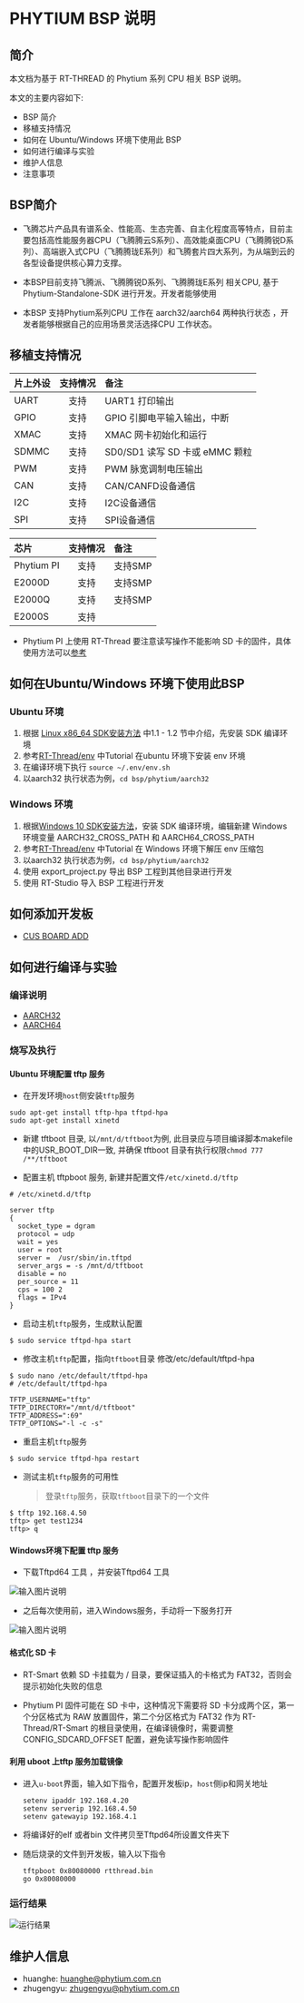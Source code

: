 
# PHYTIUM BSP 说明

## 简介

本文档为基于 RT-THREAD 的 Phytium 系列 CPU 相关 BSP 说明。

本文的主要内容如下:

- BSP 简介
- 移植支持情况
- 如何在 Ubuntu/Windows 环境下使用此 BSP
- 如何进行编译与实验
- 维护人信息
- 注意事项


## BSP简介

- 飞腾芯片产品具有谱系全、性能高、生态完善、自主化程度高等特点，目前主要包括高性能服务器CPU（飞腾腾云S系列）、高效能桌面CPU（飞腾腾锐D系列）、高端嵌入式CPU（飞腾腾珑E系列）和飞腾套片四大系列，为从端到云的各型设备提供核心算力支撑。

- 本BSP目前支持飞腾派、飞腾腾锐D系列、飞腾腾珑E系列 相关CPU, 基于 Phytium-Standalone-SDK 进行开发。开发者能够使用

- 本BSP 支持Phytium系列CPU 工作在 aarch32/aarch64 两种执行状态 ，开发者能够根据自己的应用场景灵活选择CPU 工作状态。



## 移植支持情况

| **片上外设**      | **支持情况** | **备注**                              |
| :----------------- | :----------: | :------------------------------------- |
| UART              |     支持     | UART1 打印输出 |
| GPIO              |     支持     | GPIO 引脚电平输入输出，中断 |
| XMAC              |     支持     | XMAC 网卡初始化和运行 |
| SDMMC             |     支持     | SD0/SD1 读写 SD 卡或 eMMC 颗粒 |
| PWM               |     支持     | PWM 脉宽调制电压输出        |
| CAN               |     支持     | CAN/CANFD设备通信 |
| I2C               |     支持     | I2C设备通信 |
| SPI               |     支持     | SPI设备通信 |

| **芯片**      | **支持情况** | **备注**                              |
| :----------------- | :----------: | :------------------------------------- |
| Phytium PI          |     支持     | 支持SMP |
| E2000D              |     支持     | 支持SMP |
| E2000Q              |     支持     | 支持SMP |
| E2000S              |     支持     | |

- Phytium PI 上使用 RT-Thread 要注意读写操作不能影响 SD 卡的固件，具体使用方法可以[参考](./doc/use_phytium_pi_sd_image.md)

##  如何在Ubuntu/Windows 环境下使用此BSP


### Ubuntu 环境

1. 根据 [Linux x86_64 SDK安装方法](https://gitee.com/phytium_embedded/phytium-standalone-sdk/blob/release/doc/reference/usr/install_linux_x86_64.md) 中1.1  - 1.2 节中介绍，先安装 SDK 编译环境
2. 参考[RT-Thread/env](https://github.com/RT-Thread/env) 中Tutorial 在ubuntu 环境下安装 env 环境
3. 在编译环境下执行 ```source ~/.env/env.sh```
4. 以aarch32 执行状态为例，```cd bsp/phytium/aarch32```


### Windows 环境

1. 根据[Windows 10 SDK安装方法](https://gitee.com/phytium_embedded/phytium-standalone-sdk/blob/release/doc/reference/usr/install_windows.md)，安装 SDK 编译环境，编辑新建 Windows 环境变量 AARCH32_CROSS_PATH 和 AARCH64_CROSS_PATH
2. 参考[RT-Thread/env](https://github.com/RT-Thread/env) 中Tutorial 在 Windows 环境下解压 env 压缩包
3. 以aarch32 执行状态为例，```cd bsp/phytium/aarch32```
4. 使用 export_project.py 导出 BSP 工程到其他目录进行开发
5. 使用 RT-Studio 导入 BSP 工程进行开发

## 如何添加开发板

- [CUS BOARD ADD](./board/README.md)

## 如何进行编译与实验

### 编译说明

- [AARCH32](./aarch32/README.md)
- [AARCH64](./aarch64/README.md)

###  烧写及执行

#### Ubuntu 环境配置 tftp 服务

- 在开发环境`host`侧安装`tftp`服务

```
sudo apt-get install tftp-hpa tftpd-hpa
sudo apt-get install xinetd
```

- 新建 tftboot 目录, 以`/mnt/d/tftboot`为例, 此目录应与项目编译脚本makefile中的USR_BOOT_DIR一致, 并确保 tftboot 目录有执行权限`chmod 777 /**/tftboot`

- 配置主机 tftpboot 服务, 新建并配置文件`/etc/xinetd.d/tftp`

```
# /etc/xinetd.d/tftp

server tftp
{
  socket_type = dgram
  protocol = udp
  wait = yes
  user = root
  server =  /usr/sbin/in.tftpd
  server_args = -s /mnt/d/tftboot
  disable = no
  per_source = 11
  cps = 100 2
  flags = IPv4
}
```

- 启动主机`tftp`服务，生成默认配置

```
$ sudo service tftpd-hpa start
```

- 修改主机`tftp`配置，指向`tftboot`目录
  修改/etc/default/tftpd-hpa

```
$ sudo nano /etc/default/tftpd-hpa
# /etc/default/tftpd-hpa

TFTP_USERNAME="tftp"
TFTP_DIRECTORY="/mnt/d/tftboot"
TFTP_ADDRESS=":69"
TFTP_OPTIONS="-l -c -s"
```

- 重启主机`tftp`服务

```
$ sudo service tftpd-hpa restart
```

- 测试主机`tftp`服务的可用性
  > 登录`tftp`服务，获取`tftboot`目录下的一个文件

```
$ tftp 192.168.4.50
tftp> get test1234
tftp> q
```

#### Windows环境下配置 tftp 服务

- 下载Tftpd64 工具 ，并安装Tftpd64 工具

![输入图片说明](./figures/tftp32_srv.png)

- 之后每次使用前，进入Windows服务，手动将一下服务打开

![输入图片说明](./figures/config_tftp32.png)


#### 格式化 SD 卡

- RT-Smart 依赖 SD 卡挂载为 / 目录，要保证插入的卡格式为 FAT32，否则会提示初始化失败的信息

- Phytium PI 固件可能在 SD 卡中，这种情况下需要将 SD 卡分成两个区，第一个分区格式为 RAW 放置固件，第二个分区格式为 FAT32 作为 RT-Thread/RT-Smart 的根目录使用，在编译镜像时，需要调整 CONFIG_SDCARD_OFFSET 配置，避免读写操作影响固件

#### 利用 uboot 上tftp 服务加载镜像

- 进入`u-boot`界面，输入如下指令，配置开发板ip，`host`侧ip和网关地址
  ```
  setenv ipaddr 192.168.4.20  
  setenv serverip 192.168.4.50 
  setenv gatewayip 192.168.4.1 
  ```
- 将编译好的elf 或者bin 文件拷贝至Tftpd64所设置文件夹下
- 随后烧录的文件到开发板，输入以下指令
  
  ```
  tftpboot 0x80080000 rtthread.bin
  go 0x80080000
  ```

### 运行结果

![运行结果](./figures/result.png)


## 维护人信息

- huanghe:  huanghe@phytium.com.cn
- zhugengyu:  zhugengyu@phytium.com.cn